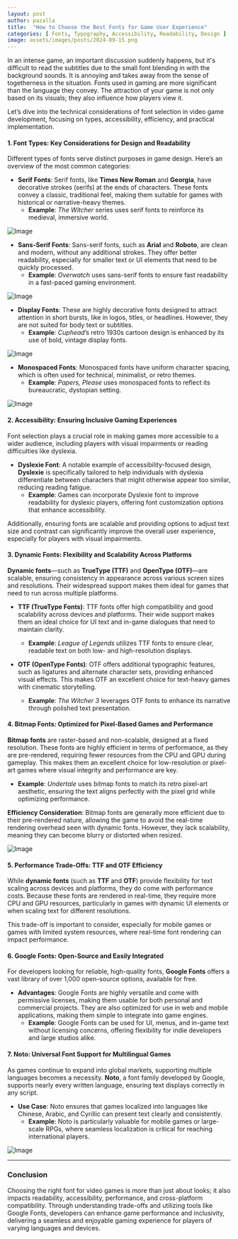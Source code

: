 ```yaml
---
layout: post
author: pazalla
title:  "How to Choose the Best Fonts for Game User Experience"
categories: [ Fonts, Typography, Accessibility, Readability, Design ]
image: assets/images/posts/2024-09-15.png
---
```

In an intense game, an important discussion suddenly happens, but it's difficult to read the subtitles due to the small font blending in with the background sounds. It is annoying and takes away from the sense of togetherness in the situation. Fonts used in gaming are more significant than the language they convey. The attraction of your game is not only based on its visuals; they also influence how players view it.

Let’s dive into the technical considerations of font selection in video game development, focusing on types, accessibility, efficiency, and practical implementation.

#### 1. Font Types: Key Considerations for Design and Readability

Different types of fonts serve distinct purposes in game design. Here’s an overview of the most common categories:

- **Serif Fonts**: Serif fonts, like **Times New Roman** and **Georgia**, have decorative strokes (serifs) at the ends of characters. These fonts convey a classic, traditional feel, making them suitable for games with historical or narrative-heavy themes. 
  - **Example**: *The Witcher* series uses serif fonts to reinforce its medieval, immersive world.

![Image]({{site.baseurl}}/assets/images/posts/2024-09-15_02.png)

- **Sans-Serif Fonts**: Sans-serif fonts, such as **Arial** and **Roboto**, are clean and modern, without any additional strokes. They offer better readability, especially for smaller text or UI elements that need to be quickly processed.
  - **Example**: *Overwatch* uses sans-serif fonts to ensure fast readability in a fast-paced gaming environment.

![Image]({{site.baseurl}}/assets/images/posts/2024-09-15_01.png)

- **Display Fonts**: These are highly decorative fonts designed to attract attention in short bursts, like in logos, titles, or headlines. However, they are not suited for body text or subtitles.
  - **Example**: *Cuphead*’s retro 1930s cartoon design is enhanced by its use of bold, vintage display fonts.

![Image]({{site.baseurl}}/assets/images/posts/2024-09-15_04.png)

- **Monospaced Fonts**: Monospaced fonts have uniform character spacing, which is often used for technical, minimalist, or retro themes.
  - **Example**: *Papers, Please* uses monospaced fonts to reflect its bureaucratic, dystopian setting.

![Image]({{site.baseurl}}/assets/images/posts/2024-09-15_03.png)

#### 2. Accessibility: Ensuring Inclusive Gaming Experiences

Font selection plays a crucial role in making games more accessible to a wider audience, including players with visual impairments or reading difficulties like dyslexia.

- **Dyslexie Font**: A notable example of accessibility-focused design, **Dyslexie** is specifically tailored to help individuals with dyslexia differentiate between characters that might otherwise appear too similar, reducing reading fatigue.
  - **Example**: Games can incorporate Dyslexie font to improve readability for dyslexic players, offering font customization options that enhance accessibility.

Additionally, ensuring fonts are scalable and providing options to adjust text size and contrast can significantly improve the overall user experience, especially for players with visual impairments.

#### 3. Dynamic Fonts: Flexibility and Scalability Across Platforms

**Dynamic fonts**—such as **TrueType (TTF)** and **OpenType (OTF)**—are scalable, ensuring consistency in appearance across various screen sizes and resolutions. Their widespread support makes them ideal for games that need to run across multiple platforms.

- **TTF (TrueType Fonts)**: TTF fonts offer high compatibility and good scalability across devices and platforms. Their wide support makes them an ideal choice for UI text and in-game dialogues that need to maintain clarity.
  - **Example**: *League of Legends* utilizes TTF fonts to ensure clear, readable text on both low- and high-resolution displays.

- **OTF (OpenType Fonts)**: OTF offers additional typographic features, such as ligatures and alternate character sets, providing enhanced visual effects. This makes OTF an excellent choice for text-heavy games with cinematic storytelling.
  - **Example**: *The Witcher 3* leverages OTF fonts to enhance its narrative through polished text presentation.

#### 4. Bitmap Fonts: Optimized for Pixel-Based Games and Performance

**Bitmap fonts** are raster-based and non-scalable, designed at a fixed resolution. These fonts are highly efficient in terms of performance, as they are pre-rendered, requiring fewer resources from the CPU and GPU during gameplay. This makes them an excellent choice for low-resolution or pixel-art games where visual integrity and performance are key.

- **Example**: *Undertale* uses bitmap fonts to match its retro pixel-art aesthetic, ensuring the text aligns perfectly with the pixel grid while optimizing performance.

**Efficiency Consideration**: Bitmap fonts are generally more efficient due to their pre-rendered nature, allowing the game to avoid the real-time rendering overhead seen with dynamic fonts. However, they lack scalability, meaning they can become blurry or distorted when resized. 

![Image]({{site.baseurl}}/assets/images/posts/2024-09-15_05.png)

#### 5. Performance Trade-Offs: TTF and OTF Efficiency

While **dynamic fonts** (such as **TTF** and **OTF**) provide flexibility for text scaling across devices and platforms, they do come with performance costs. Because these fonts are rendered in real-time, they require more CPU and GPU resources, particularly in games with dynamic UI elements or when scaling text for different resolutions. 

This trade-off is important to consider, especially for mobile games or games with limited system resources, where real-time font rendering can impact performance.

#### 6. Google Fonts: Open-Source and Easily Integrated

For developers looking for reliable, high-quality fonts, **Google Fonts** offers a vast library of over 1,000 open-source options, available for free.

- **Advantages**: Google Fonts are highly versatile and come with permissive licenses, making them usable for both personal and commercial projects. They are also optimized for use in web and mobile applications, making them simple to integrate into game engines.
  - **Example**: Google Fonts can be used for UI, menus, and in-game text without licensing concerns, offering flexibility for indie developers and large studios alike.

#### 7. Noto: Universal Font Support for Multilingual Games

As games continue to expand into global markets, supporting multiple languages becomes a necessity. **Noto**, a font family developed by Google, supports nearly every written language, ensuring text displays correctly in any script.

- **Use Case**: Noto ensures that games localized into languages like Chinese, Arabic, and Cyrillic can present text clearly and consistently.
  - **Example**: Noto is particularly valuable for mobile games or large-scale RPGs, where seamless localization is critical for reaching international players.

![Image]({{site.baseurl}}/assets/images/posts/2024-09-15_06.jpg)

---

### Conclusion

Choosing the right font for video games is more than just about looks; it also impacts readability, accessibility, performance, and cross-platform compatibility. Through understanding trade-offs and utilizing tools like Google Fonts, developers can enhance game performance and inclusivity, delivering a seamless and enjoyable gaming experience for players of varying languages and devices.